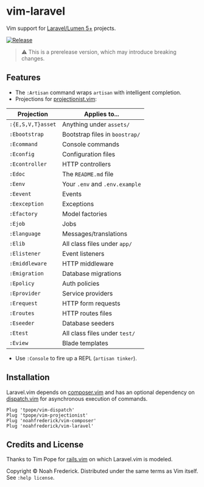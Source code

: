 # vim-laravel

Vim support for [Laravel/Lumen 5+][laravel] projects.

[![Release][release]](https://github.com/noahfrederick/vim-laravel/releases)

> :warning: This is a prerelease version, which may introduce breaking changes.

[laravel]:  https://laravel.com/
[release]:  https://img.shields.io/github/tag/noahfrederick/vim-laravel.svg?maxAge=2592000

## Features

* The `:Artisan` command wraps `artisan` with intelligent completion.
* Projections for [projectionist.vim][projectionist]:

| Projection            | Applies to...                  |
|-----------------------|--------------------------------|
| `:{E,S,V,T}asset`     | Anything under `assets/`       |
| `:Ebootstrap`         | Bootstrap files in `boostrap/` |
| `:Ecommand`           | Console commands               |
| `:Econfig`            | Configuration files            |
| `:Econtroller`        | HTTP controllers               |
| `:Edoc`               | The `README.md` file           |
| `:Eenv`               | Your `.env` and `.env.example` |
| `:Eevent`             | Events                         |
| `:Eexception`         | Exceptions                     |
| `:Efactory`           | Model factories                |
| `:Ejob`               | Jobs                           |
| `:Elanguage`          | Messages/translations          |
| `:Elib`               | All class files under `app/`   |
| `:Elistener`          | Event listeners                |
| `:Emiddleware`        | HTTP middleware                |
| `:Emigration`         | Database migrations            |
| `:Epolicy`            | Auth policies                  |
| `:Eprovider`          | Service providers              |
| `:Erequest`           | HTTP form requests             |
| `:Eroutes`            | HTTP routes files              |
| `:Eseeder`            | Database seeders               |
| `:Etest`              | All class files under `test/`  |
| `:Eview`              | Blade templates                |

* Use `:Console` to fire up a REPL (`artisan tinker`).

## Installation

Laravel.vim depends on [composer.vim][vim-composer] and has an optional
dependency on [dispatch.vim][dispatch] for asynchronous execution of commands.

	Plug 'tpope/vim-dispatch'
	Plug 'tpope/vim-projectionist'
	Plug 'noahfrederick/vim-composer'
	Plug 'noahfrederick/vim-laravel'

## Credits and License

Thanks to Tim Pope for [rails.vim][rails] on which Laravel.vim is modeled.

Copyright © Noah Frederick. Distributed under the same terms as Vim itself.
See `:help license`.

[vim-composer]: https://github.com/noahfrederick/vim-composer
[projectionist]: https://github.com/tpope/vim-projectionist
[dispatch]: https://github.com/tpope/vim-dispatch
[rails]: https://github.com/tpope/vim-rails
